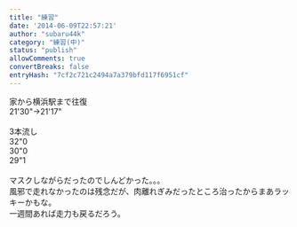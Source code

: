 ```yaml
---
title: "練習"
date: '2014-06-09T22:57:21'
author: "subaru44k"
category: "練習(中)"
status: "publish"
allowComments: true
convertBreaks: false
entryHash: "7cf2c721c2494a7a379bfd117f6951cf"
---
```

家から横浜駅まで往復<br>
21'30"→21'17"<br>
<br>
3本流し<br>
32"0<br>
30"0<br>
29"1<br>
<br>
マスクしながらだったのでしんどかった。。。<br>
風邪で走れなかったのは残念だが、肉離れぎみだったところ治ったからまあラッキーかもな。<br>
一週間あれば走力も戻るだろう。
